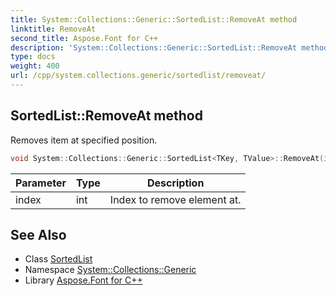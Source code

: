 ```yaml
---
title: System::Collections::Generic::SortedList::RemoveAt method
linktitle: RemoveAt
second_title: Aspose.Font for C++
description: 'System::Collections::Generic::SortedList::RemoveAt method. Removes item at specified position in C++.'
type: docs
weight: 400
url: /cpp/system.collections.generic/sortedlist/removeat/
---
```

## SortedList::RemoveAt method


Removes item at specified position.

```cpp
void System::Collections::Generic::SortedList<TKey, TValue>::RemoveAt(int index)
```


| Parameter | Type | Description |
| --- | --- | --- |
| index | int | Index to remove element at. |

## See Also

* Class [SortedList](../)
* Namespace [System::Collections::Generic](../../)
* Library [Aspose.Font for C++](../../../)
